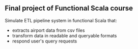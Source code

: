 Final project of Functional Scala course
-----
Simulate ETL pipeline system in functional Scala that:
<ul>
<li>extracts airport data from csv files</li>
<li>transform data in readable and queryable formats</li>
<li>respond user's query requests</li>
</ul>
